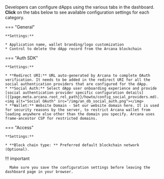 Developers can configure dApps using the various tabs in the dashboard. **Click** on the tabs below to see available configuration settings for each category.

=== "General"

    **Settings:**

    * Application name, wallet branding/logo customization
    * Control to delete the dApp record from the Arcana blockchain

=== "Auth SDK"

    **Settings:**

    * **Redirect URI:** URL auto-generated by Arcana to complete OAuth verification. It needs to be added in the redirect URI for all the social authentication providers that are configured for the dApp.
    * **Social Auth:** Select dApp user onboarding experience and provide [social authentication provider specific configuration details]({{page.meta.arcana.root_rel_path}}/howto/config_social_providers.md). <img alt="Social OAuth" src="/img/an_db_social_auth.png"></img>
    * **Wallet:** Website Domain - Set our website domain here. It is used for security reasons by the server, to restrict Arcana wallet from loading anywhere else other than the domain you specify. Arcana uses frame-ancestor CSP for restricted domains.

=== "Access"

    **Settings:**

    * **Block chain type: ** Preferred default blockchain network (Optional). 

!!! important

      Make sure you save the configuration settings before leaving the dashboard page in your browser.